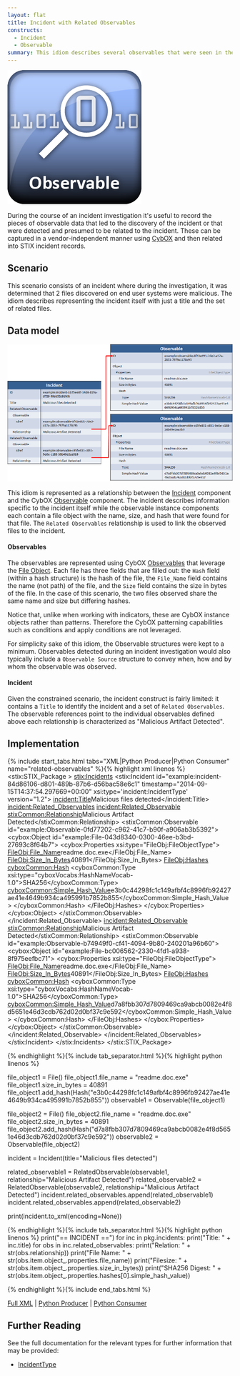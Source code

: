 ```yaml
---
layout: flat
title: Incident with Related Observables
constructs:
  - Incident
  - Observable
summary: This idiom describes several observables that were seen in the course of an incident.
---
```


<img src="/images/Observable.png" class="component-img" alt="Observable Icon" />

During the course of an incident investigation it's useful to record the pieces of observable data that led to the discovery of the incident or that were detected and presumed to be related to the incident. These can be captured in a vendor-independent manner using [CybOX](http://cybox.mitre.org) and then related into STIX incident records.

## Scenario

This scenario consists of an incident where during the investigation, it was determined that 2 files discovered on end user systems were malicious. The idiom describes representing the incident itself with just a title and the set of related files.

## Data model

<img src="diagram.png" alt="Observables related to an incident" />

This idiom is represented as a relationship between the [Incident](/data-model/{{site.current_version}}/incident/IncidentType) component and the CybOX [Observable](/data-model/{{site.current_version}}/cybox/ObservableType) component. The incident describes information specific to the incident itself while the observable instance components each contain a file object with the name, size, and hash that were found for that file. The `Related Observables` relationship is used to link the observed files to the incident.

#### Observables

The observables are represented using CybOX [Observables](/data-model/{{site.current_version}}/cybox/ObservableType) that leverage the [File Object](/data-model/{{site.current_version}}/FileObj/FileObjectType). Each file has three fields that are filled out: the `Hash` field (within a hash structure) is the hash of the file, the `File_Name` field contains the name (not path) of the file, and the `Size` field contains the size in bytes of the file. In the case of this scenario, the two files observed share the same name and size but differing hashes.

Notice that, unlike when working with indicators, these are CybOX instance objects rather than patterns. Therefore the CybOX patterning capabilities such as conditions and apply conditions are not leveraged.

For simplicity sake of this idiom, the Observable structures were kept to a minimum. Observables detected during an incident investigation would also typically include a `Observable Source` structure to convey when, how and by whom the observable was observed.

#### Incident

Given the constrained scenario, the incident construct is fairly limited: it contains a `Title` to identify the incident and a set of `Related Observables`. The observable references point to the individual observables defined above each relationship is characterized as "Malicious Artifact Detected".

## Implementation

{% include start_tabs.html tabs="XML|Python Producer|Python Consumer" name="related-observables" %}{% highlight xml linenos %}
<stix:STIX_Package >
    <stix:Incidents>
        <stix:Incident id="example:incident-84d86106-d801-489b-87b6-d56bac58e6c1" timestamp="2014-09-15T14:37:54.297669+00:00" xsi:type='incident:IncidentType' version="1.2">
            <incident:Title>Malicious files detected</incident:Title>
            <incident:Related_Observables>
                <incident:Related_Observable>
                    <stixCommon:Relationship>Malicious Artifact Detected</stixCommon:Relationship>
                    <stixCommon:Observable id="example:Observable-0fd77202-c962-41c7-b90f-a906ab3b5392">
                        <cybox:Object id="example:File-043d8340-0300-46ee-b3bd-27693c8f64b7">
                            <cybox:Properties xsi:type="FileObj:FileObjectType">
                                <FileObj:File_Name>readme.doc.exe</FileObj:File_Name>
                                <FileObj:Size_In_Bytes>40891</FileObj:Size_In_Bytes>
                                <FileObj:Hashes>
                                    <cyboxCommon:Hash>
                                        <cyboxCommon:Type xsi:type="cyboxVocabs:HashNameVocab-1.0">SHA256</cyboxCommon:Type>
                                        <cyboxCommon:Simple_Hash_Value>e3b0c44298fc1c149afbf4c8996fb92427ae41e4649b934ca495991b7852b855</cyboxCommon:Simple_Hash_Value>
                                    </cyboxCommon:Hash>
                                </FileObj:Hashes>
                            </cybox:Properties>
                        </cybox:Object>
                    </stixCommon:Observable>
                </incident:Related_Observable>
                <incident:Related_Observable>
                    <stixCommon:Relationship>Malicious Artifact Detected</stixCommon:Relationship>
                    <stixCommon:Observable id="example:Observable-b74949f0-cf41-4094-9b80-240201a96b60">
                        <cybox:Object id="example:File-bc006562-2330-4fd1-a938-8f975eefbc71">
                            <cybox:Properties xsi:type="FileObj:FileObjectType">
                                <FileObj:File_Name>readme.doc.exe</FileObj:File_Name>
                                <FileObj:Size_In_Bytes>40891</FileObj:Size_In_Bytes>
                                <FileObj:Hashes>
                                    <cyboxCommon:Hash>
                                        <cyboxCommon:Type xsi:type="cyboxVocabs:HashNameVocab-1.0">SHA256</cyboxCommon:Type>
                                        <cyboxCommon:Simple_Hash_Value>d7a8fbb307d7809469ca9abcb0082e4f8d5651e46d3cdb762d02d0bf37c9e592</cyboxCommon:Simple_Hash_Value>
                                    </cyboxCommon:Hash>
                                </FileObj:Hashes>
                            </cybox:Properties>
                        </cybox:Object>
                    </stixCommon:Observable>
                </incident:Related_Observable>
            </incident:Related_Observables>
        </stix:Incident>
    </stix:Incidents>
</stix:STIX_Package>

{% endhighlight %}{% include tab_separator.html %}{% highlight python linenos %}

file_object1 = File()
file_object1.file_name = "readme.doc.exe"
file_object1.size_in_bytes = 40891
file_object1.add_hash(Hash("e3b0c44298fc1c149afbf4c8996fb92427ae41e4649b934ca495991b7852b855"))
observable1 = Observable(file_object1)
    
file_object2 = File()
file_object2.file_name = "readme.doc.exe"
file_object2.size_in_bytes = 40891
file_object2.add_hash(Hash("d7a8fbb307d7809469ca9abcb0082e4f8d5651e46d3cdb762d02d0bf37c9e592"))
observable2 = Observable(file_object2)
    
incident = Incident(title="Malicious files detected")
    
related_observable1 = RelatedObservable(observable1, relationship="Malicious Artifact Detected")
related_observable2 = RelatedObservable(observable2, relationship="Malicious Artifact Detected")
incident.related_observables.append(related_observable1)
incident.related_observables.append(related_observable2)

print(incident.to_xml(encoding=None))

{% endhighlight %}{% include tab_separator.html %}{% highlight python linenos %}
print("== INCIDENT ==")
for inc in pkg.incidents:
    print("Title: " + inc.title)
    for obs in inc.related_observables:
        print("Relation: " + str(obs.relationship))
        print("File Name: " + str(obs.item.object_.properties.file_name))
        print("Filesize: " + str(obs.item.object_.properties.size_in_bytes))
        print("SHA256 Digest: " + str(obs.item.object_.properties.hashes[0].simple_hash_value))

{% endhighlight %}{% include end_tabs.html %}

[Full XML](incident-with-related-observables.xml) | [Python Producer](incident-with-related-observables_producer.py) | [Python Consumer](incident-with-related-observables_consumer.py)

## Further Reading

See the full documentation for the relevant types for further information that may be provided:

* [IncidentType](/data-model/{{site.current_version}}/incident/IncidentType)
